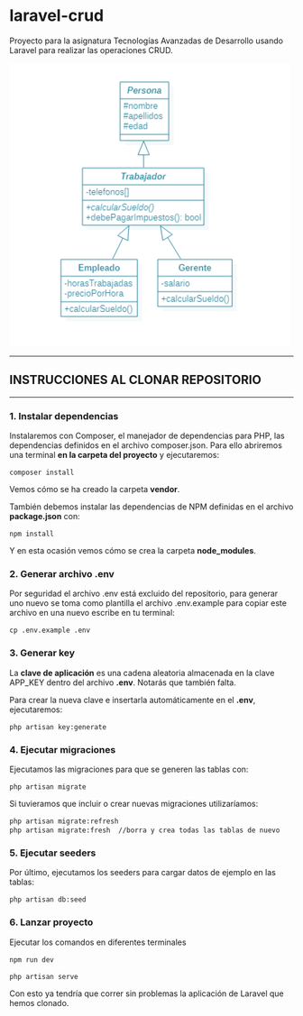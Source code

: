# laravel-crud
Proyecto para la asignatura Tecnologías Avanzadas de Desarrollo usando Laravel para realizar las operaciones CRUD.


![UML](https://github.com/anmamebo/laravel-crud/blob/main/enunciado.png)

---
## INSTRUCCIONES AL CLONAR REPOSITORIO
---
### 1. Instalar dependencias

Instalaremos con Composer, el manejador de dependencias para PHP, las dependencias definidos en el archivo composer.json. Para ello abriremos una terminal **en la carpeta del proyecto** y ejecutaremos:

```
composer install
```

Vemos cómo se ha creado la carpeta **vendor**.

También debemos instalar las dependencias de NPM definidas en el archivo **package.json** con:

```
npm install
```

Y en esta ocasión vemos cómo se crea la carpeta **node_modules**.


### 2. Generar archivo .env

Por seguridad el archivo .env está excluido del repositorio, para generar uno nuevo se toma como plantilla el archivo .env.example para copiar este archivo en una nuevo escribe en tu terminal:

```
cp .env.example .env
```

### 3. Generar key

La **clave de aplicación** es una cadena aleatoria almacenada en la clave APP_KEY dentro del archivo **.env**. Notarás que también falta.

Para crear la nueva clave e insertarla automáticamente en el **.env**, ejecutaremos:

```
php artisan key:generate
```

### 4. Ejecutar migraciones

Ejecutamos las migraciones para que se generen las tablas con:

```
php artisan migrate
```

Si tuvieramos que incluir o crear nuevas migraciones utilizaríamos:

```
php artisan migrate:refresh 
php artisan migrate:fresh  //borra y crea todas las tablas de nuevo
```

### 5. Ejecutar seeders

Por último, ejecutamos los seeders para cargar datos de ejemplo en las tablas:

```
php artisan db:seed
```

### 6. Lanzar proyecto

Ejecutar los comandos en diferentes terminales

```
npm run dev
```

```
php artisan serve
```

Con esto ya tendría que correr sin problemas la aplicación de Laravel que hemos clonado.

